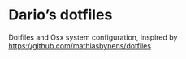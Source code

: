 # Dario’s dotfiles

Dotfiles and Osx system configuration, inspired by https://github.com/mathiasbynens/dotfiles
